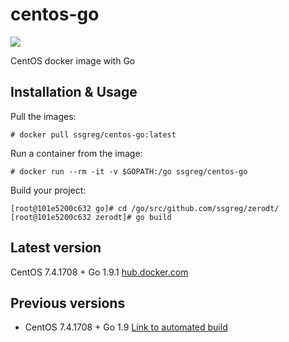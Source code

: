 # centos-go

[![](https://dockerbuildbadges.quelltext.eu/status.svg?organization=ssgreg&repository=centos-go)](https://hub.docker.com/r/ssgreg/centos-go/builds/)

CentOS docker image with Go

## Installation & Usage

Pull the images:

```
# docker pull ssgreg/centos-go:latest
```

Run a container from the image:

```
# docker run --rm -it -v $GOPATH:/go ssgreg/centos-go
```

Build your project:

```
[root@101e5200c632 go]# cd /go/src/github.com/ssgreg/zerodt/
[root@101e5200c632 zerodt]# go build
```

## Latest version

CentOS 7.4.1708 + Go 1.9.1
[hub.docker.com](https://hub.docker.com/r/ssgreg/centos-go/)

## Previous versions

* CentOS 7.4.1708 + Go 1.9 [Link to automated build](https://hub.docker.com/r/ssgreg/centos-go/builds/bhg3y8cckzhxvuqovuljlpb/)
